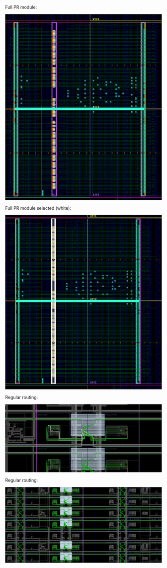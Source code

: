 
Full PR module:

![After P&R](Screenshots/Overview.png)

Full PR module selected (white):

![After P&R](Screenshots/OverviewSelectedMcolumn.png)

Regular routing:

![Regular routing](Screenshots/RegularWiring.png)

Regular routing:

![Regular routing](Screenshots/RegularWiringTwo.png)

